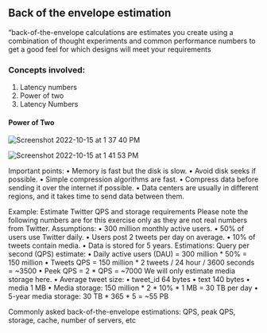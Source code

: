 ## Back of the envelope estimation

“back-of-the-envelope calculations are estimates you create using a
combination of thought experiments and common performance numbers to get a good feel for
which designs will meet your requirements

### Concepts involved:
1. Latency numbers
2. Power of two
3. Latency Numbers

#### Power of Two
![Screenshot 2022-10-15 at 1 37 40 PM](https://user-images.githubusercontent.com/22169012/195976474-858ece3d-b1e9-4ebc-ba07-1c785d71fc7d.png)

![Screenshot 2022-10-15 at 1 41 53 PM](https://user-images.githubusercontent.com/22169012/195976598-8df3fc2d-c9a0-4e50-8d92-0bd54a0ac4d6.png)


Important points:
• Memory is fast but the disk is slow.
• Avoid disk seeks if possible.
• Simple compression algorithms are fast.
• Compress data before sending it over the internet if possible.
• Data centers are usually in different regions, and it takes time to send data between them.


Example: Estimate Twitter QPS and storage requirements
Please note the following numbers are for this exercise only as they are not real numbers
from Twitter.
Assumptions:
• 300 million monthly active users.
• 50% of users use Twitter daily.
• Users post 2 tweets per day on average.
• 10% of tweets contain media.
• Data is stored for 5 years.
Estimations:
Query per second (QPS) estimate:
• Daily active users (DAU) = 300 million * 50% = 150 million
• Tweets QPS = 150 million * 2 tweets / 24 hour / 3600 seconds = ~3500
• Peek QPS = 2 * QPS = ~7000
We will only estimate media storage here.
• Average tweet size:
• tweet_id 64 bytes
• text 140 bytes
• media 1 MB
• Media storage: 150 million * 2 * 10% * 1 MB = 30 TB per day
• 5-year media storage: 30 TB * 365 * 5 = ~55 PB


Commonly asked back-of-the-envelope estimations: QPS, peak QPS, storage, cache,
number of servers, etc
